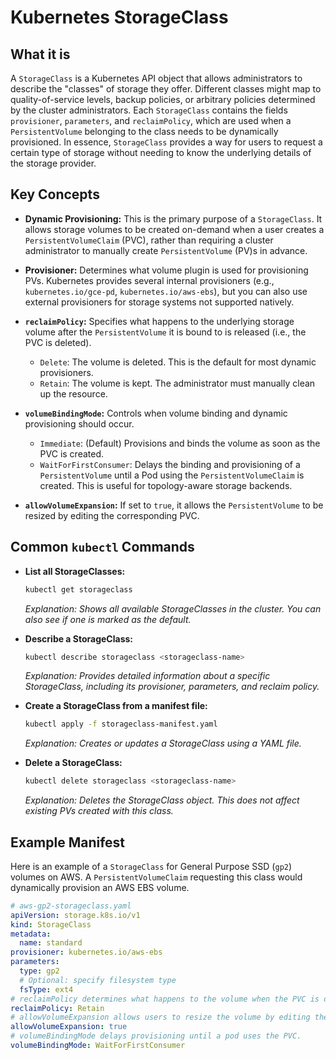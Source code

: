 # Kubernetes StorageClass

## What it is

A `StorageClass` is a Kubernetes API object that allows administrators to describe the "classes" of storage they offer. Different classes might map to quality-of-service levels, backup policies, or arbitrary policies determined by the cluster administrators. Each `StorageClass` contains the fields `provisioner`, `parameters`, and `reclaimPolicy`, which are used when a `PersistentVolume` belonging to the class needs to be dynamically provisioned. In essence, `StorageClass` provides a way for users to request a certain type of storage without needing to know the underlying details of the storage provider.

## Key Concepts

- **Dynamic Provisioning:** This is the primary purpose of a `StorageClass`. It allows storage volumes to be created on-demand when a user creates a `PersistentVolumeClaim` (PVC), rather than requiring a cluster administrator to manually create `PersistentVolume` (PV)s in advance.

- **Provisioner:** Determines what volume plugin is used for provisioning PVs. Kubernetes provides several internal provisioners (e.g., `kubernetes.io/gce-pd`, `kubernetes.io/aws-ebs`), but you can also use external provisioners for storage systems not supported natively.

- **`reclaimPolicy`:** Specifies what happens to the underlying storage volume after the `PersistentVolume` it is bound to is released (i.e., the PVC is deleted).

  - `Delete`: The volume is deleted. This is the default for most dynamic provisioners.
  - `Retain`: The volume is kept. The administrator must manually clean up the resource.

- **`volumeBindingMode`:** Controls when volume binding and dynamic provisioning should occur.

  - `Immediate`: (Default) Provisions and binds the volume as soon as the PVC is created.
  - `WaitForFirstConsumer`: Delays the binding and provisioning of a `PersistentVolume` until a Pod using the `PersistentVolumeClaim` is created. This is useful for topology-aware storage backends.

- **`allowVolumeExpansion`:** If set to `true`, it allows the `PersistentVolume` to be resized by editing the corresponding PVC.

## Common `kubectl` Commands

- **List all StorageClasses:**

  ```bash
  kubectl get storageclass
  ```

  _Explanation: Shows all available StorageClasses in the cluster. You can also see if one is marked as the default._

- **Describe a StorageClass:**

  ```bash
  kubectl describe storageclass <storageclass-name>
  ```

  _Explanation: Provides detailed information about a specific StorageClass, including its provisioner, parameters, and reclaim policy._

- **Create a StorageClass from a manifest file:**

  ```bash
  kubectl apply -f storageclass-manifest.yaml
  ```

  _Explanation: Creates or updates a StorageClass using a YAML file._

- **Delete a StorageClass:**
  ```bash
  kubectl delete storageclass <storageclass-name>
  ```
  _Explanation: Deletes the StorageClass object. This does not affect existing PVs created with this class._

## Example Manifest

Here is an example of a `StorageClass` for General Purpose SSD (`gp2`) volumes on AWS. A `PersistentVolumeClaim` requesting this class would dynamically provision an AWS EBS volume.

```yaml
# aws-gp2-storageclass.yaml
apiVersion: storage.k8s.io/v1
kind: StorageClass
metadata:
  name: standard
provisioner: kubernetes.io/aws-ebs
parameters:
  type: gp2
  # Optional: specify filesystem type
  fsType: ext4
# reclaimPolicy determines what happens to the volume when the PVC is deleted.
reclaimPolicy: Retain
# allowVolumeExpansion allows users to resize the volume by editing their PVC.
allowVolumeExpansion: true
# volumeBindingMode delays provisioning until a pod uses the PVC.
volumeBindingMode: WaitForFirstConsumer
```
